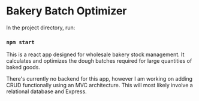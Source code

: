 # Bakery Batch Optimizer

In the project directory, run:

### `npm start`

This is a react app designed for wholesale bakery stock management. It calculates and optimizes the dough batches required for large quantities of baked goods. 

There's currently no backend for this app, however I am working on adding CRUD functionally using an MVC architecture. This will most likely involve a relational database and Express. 


